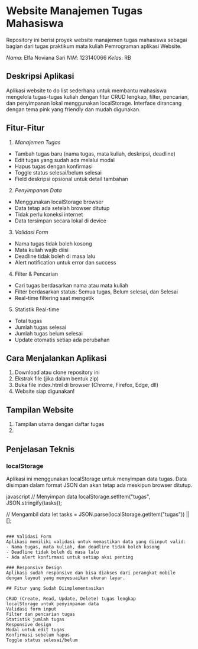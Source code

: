 # Website Manajemen Tugas Mahasiswa

Repository ini berisi proyek website manajemen tugas mahasiswa sebagai bagian dari tugas praktikum mata kuliah Pemrograman aplikasi Website.

*Nama*: Elfa Noviana Sari
*NIM*: 123140066
*Kelas*: RB


## Deskripsi Aplikasi

Aplikasi website to do list sederhana untuk membantu mahasiswa mengelola tugas-tugas kuliah dengan fitur CRUD lengkap, filter, pencarian, dan penyimpanan lokal menggunakan localStorage. Interface dirancang dengan tema pink yang friendly dan mudah digunakan.

## Fitur-Fitur

1. *Manajemen Tugas*
- Tambah tugas baru (nama tugas, mata kuliah, deskripsi, deadline)
- Edit tugas yang sudah ada melalui modal
- Hapus tugas dengan konfirmasi
- Toggle status selesai/belum selesai
- Field deskripsi opsional untuk detail tambahan

2. *Penyimpanan Data*
- Menggunakan localStorage browser
- Data tetap ada setelah browser ditutup
- Tidak perlu koneksi internet
- Data tersimpan secara lokal di device

3. *Validasi Form*
- Nama tugas tidak boleh kosong
- Mata kuliah wajib diisi
- Deadline tidak boleh di masa lalu
- Alert notification untuk error dan success

4. Filter & Pencarian
- Cari tugas berdasarkan nama atau mata kuliah
- Filter berdasarkan status: Semua tugas, Belum selesai, dan Selesai
- Real-time filtering saat mengetik

5. Statistik Real-time
- Total tugas
- Jumlah tugas selesai
- Jumlah tugas belum selesai
- Update otomatis setiap ada perubahan

## Cara Menjalankan Aplikasi

1. Download atau clone repository ini
2. Ekstrak file (jika dalam bentuk zip)
3. Buka file index.html di browser (Chrome, Firefox, Edge, dll)
4. Website siap digunakan!

## Tampilan Website
1. Tampilan utama dengan daftar tugas
2. 
## Penjelasan Teknis
### localStorage
Aplikasi ini menggunakan localStorage untuk menyimpan data tugas. Data disimpan dalam format JSON dan akan tetap ada meskipun browser ditutup.

javascript
// Menyimpan data
localStorage.setItem("tugas", JSON.stringify(tasks));

// Mengambil data
let tasks = JSON.parse(localStorage.getItem("tugas")) || [];
```

### Validasi Form
Aplikasi memiliki validasi untuk memastikan data yang diinput valid:
- Nama tugas, mata kuliah, dan deadline tidak boleh kosong
- Deadline tidak boleh di masa lalu
- Ada alert konfirmasi untuk setiap aksi penting

### Responsive Design
Aplikasi sudah responsive dan bisa diakses dari perangkat mobile dengan layout yang menyesuaikan ukuran layar.

## Fitur yang Sudah Diimplementasikan

CRUD (Create, Read, Update, Delete) tugas lengkap  
localStorage untuk penyimpanan data  
Validasi form input  
Filter dan pencarian tugas  
Statistik jumlah tugas  
Responsive design  
Modal untuk edit tugas  
Konfirmasi sebelum hapus  
Toggle status selesai/belum